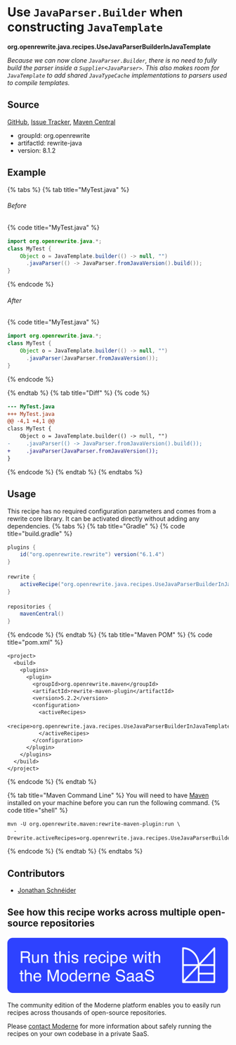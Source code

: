 # Use `JavaParser.Builder` when constructing `JavaTemplate`

**org.openrewrite.java.recipes.UseJavaParserBuilderInJavaTemplate**

_Because we can now clone `JavaParser.Builder`, there is no need to fully build the parser inside a `Supplier<JavaParser>`. This also makes room for `JavaTemplate` to add shared `JavaTypeCache` implementations to parsers used to compile templates._

## Source

[GitHub](https://github.com/openrewrite/rewrite/blob/main/rewrite-java/src/main/java/org/openrewrite/java/recipes/UseJavaParserBuilderInJavaTemplate.java), [Issue Tracker](https://github.com/openrewrite/rewrite/issues), [Maven Central](https://central.sonatype.com/artifact/org.openrewrite/rewrite-java/8.1.2/jar)

* groupId: org.openrewrite
* artifactId: rewrite-java
* version: 8.1.2

## Example


{% tabs %}
{% tab title="MyTest.java" %}

###### Before
{% code title="MyTest.java" %}
```java
import org.openrewrite.java.*;
class MyTest {
    Object o = JavaTemplate.builder(() -> null, "")
      .javaParser(() -> JavaParser.fromJavaVersion().build());
}
```
{% endcode %}

###### After
{% code title="MyTest.java" %}
```java
import org.openrewrite.java.*;
class MyTest {
    Object o = JavaTemplate.builder(() -> null, "")
      .javaParser(JavaParser.fromJavaVersion());
}
```
{% endcode %}

{% endtab %}
{% tab title="Diff" %}
{% code %}
```diff
--- MyTest.java
+++ MyTest.java
@@ -4,1 +4,1 @@
class MyTest {
    Object o = JavaTemplate.builder(() -> null, "")
-     .javaParser(() -> JavaParser.fromJavaVersion().build());
+     .javaParser(JavaParser.fromJavaVersion());
}
```
{% endcode %}
{% endtab %}
{% endtabs %}


## Usage

This recipe has no required configuration parameters and comes from a rewrite core library. It can be activated directly without adding any dependencies.
{% tabs %}
{% tab title="Gradle" %}
{% code title="build.gradle" %}
```groovy
plugins {
    id("org.openrewrite.rewrite") version("6.1.4")
}

rewrite {
    activeRecipe("org.openrewrite.java.recipes.UseJavaParserBuilderInJavaTemplate")
}

repositories {
    mavenCentral()
}

```
{% endcode %}
{% endtab %}
{% tab title="Maven POM" %}
{% code title="pom.xml" %}
```markup
<project>
  <build>
    <plugins>
      <plugin>
        <groupId>org.openrewrite.maven</groupId>
        <artifactId>rewrite-maven-plugin</artifactId>
        <version>5.2.2</version>
        <configuration>
          <activeRecipes>
            <recipe>org.openrewrite.java.recipes.UseJavaParserBuilderInJavaTemplate</recipe>
          </activeRecipes>
        </configuration>
      </plugin>
    </plugins>
  </build>
</project>
```
{% endcode %}
{% endtab %}

{% tab title="Maven Command Line" %}
You will need to have [Maven](https://maven.apache.org/download.cgi) installed on your machine before you can run the following command.
{% code title="shell" %}
```shell
mvn -U org.openrewrite.maven:rewrite-maven-plugin:run \
  -Drewrite.activeRecipes=org.openrewrite.java.recipes.UseJavaParserBuilderInJavaTemplate
```
{% endcode %}
{% endtab %}
{% endtabs %}

## Contributors
* [Jonathan Schnéider](jkschneider@gmail.com)


## See how this recipe works across multiple open-source repositories

[![Moderne Link Image](/.gitbook/assets/ModerneRecipeButton.png)](https://app.moderne.io/recipes/org.openrewrite.java.recipes.UseJavaParserBuilderInJavaTemplate)

The community edition of the Moderne platform enables you to easily run recipes across thousands of open-source repositories.

Please [contact Moderne](https://moderne.io/product) for more information about safely running the recipes on your own codebase in a private SaaS.

